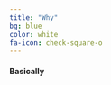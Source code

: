 ```yaml
---
title: "Why"
bg: blue
color: white
fa-icon: check-square-o
---
```


#### Basically
     
















